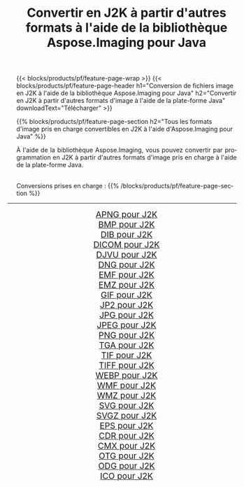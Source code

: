 ﻿---
title: Convertir en J2K à partir d'autres formats à l'aide de la bibliothèque Aspose.Imaging pour Java 
weight: 3920
url: /fr/java/conversion/to/j2k 
lang: fr
langdirlevel: 2
locales: zh-hans,ja,it,ru,de,es,fr,nl,id,lt,pl,pt,vi,tr,ko,zh-hant,ar,hi,th,sv,cs,uk,he
description: En utilisant Aspose.Imaging, vous pouvez convertir en J2K à partir d'autres formats en utilisant Java
---

{{< blocks/products/pf/feature-page-wrap >}}
{{< blocks/products/pf/feature-page-header h1="Conversion de fichiers image en J2K à l'aide de la bibliothèque Aspose.Imaging pour Java" h2="Convertir en J2K à partir d'autres formats d'image à l'aide de la plate-forme Java" downloadText="Télécharger" >}}


{{% blocks/products/pf/feature-page-section  h2="Tous les formats d'image pris en charge convertibles en J2K à l'aide d'Aspose.Imaging pour Java" %}}
<p align=justify>À l'aide de la bibliothèque Aspose.Imaging, vous pouvez convertir par programmation en J2K à partir d'autres formats d'image pris en charge à l'aide de la plate-forme Java.</p>
<br/>
Conversions prises en charge :
{{% /blocks/products/pf/feature-page-section %}}
<div class="container-fluid productfamilypage bg-gray">
    <div class="convertypes bg-gray agp-content section">
        <div class="container">
		<hr style="margin-left:-20px;"/>
		<div class="row other-converters" style="gap: 10px;font-size: 19px;text-align:center;">
		    <div class='col-md-2 other-converter remove-lp remove-rp'><a href="/imaging/fr/java/conversion/apng-to-j2k" style="padding:15px;">APNG pour J2K</a></div>
<div class='col-md-2 other-converter remove-lp remove-rp'><a href="/imaging/fr/java/conversion/bmp-to-j2k" style="padding:15px;">BMP pour J2K</a></div>
<div class='col-md-2 other-converter remove-lp remove-rp'><a href="/imaging/fr/java/conversion/dib-to-j2k" style="padding:15px;">DIB pour J2K</a></div>
<div class='col-md-2 other-converter remove-lp remove-rp'><a href="/imaging/fr/java/conversion/dicom-to-j2k" style="padding:15px;">DICOM pour J2K</a></div>
<div class='col-md-2 other-converter remove-lp remove-rp'><a href="/imaging/fr/java/conversion/djvu-to-j2k" style="padding:15px;">DJVU pour J2K</a></div>
<div class='col-md-2 other-converter remove-lp remove-rp'><a href="/imaging/fr/java/conversion/dng-to-j2k" style="padding:15px;">DNG pour J2K</a></div>
<div class='col-md-2 other-converter remove-lp remove-rp'><a href="/imaging/fr/java/conversion/emf-to-j2k" style="padding:15px;">EMF pour J2K</a></div>
<div class='col-md-2 other-converter remove-lp remove-rp'><a href="/imaging/fr/java/conversion/emz-to-j2k" style="padding:15px;">EMZ pour J2K</a></div>
<div class='col-md-2 other-converter remove-lp remove-rp'><a href="/imaging/fr/java/conversion/gif-to-j2k" style="padding:15px;">GIF pour J2K</a></div>
<div class='col-md-2 other-converter remove-lp remove-rp'><a href="/imaging/fr/java/conversion/jp2-to-j2k" style="padding:15px;">JP2 pour J2K</a></div>
<div class='col-md-2 other-converter remove-lp remove-rp'><a href="/imaging/fr/java/conversion/jpg-to-j2k" style="padding:15px;">JPG pour J2K</a></div>
<div class='col-md-2 other-converter remove-lp remove-rp'><a href="/imaging/fr/java/conversion/jpeg-to-j2k" style="padding:15px;">JPEG pour J2K</a></div>
<div class='col-md-2 other-converter remove-lp remove-rp'><a href="/imaging/fr/java/conversion/png-to-j2k" style="padding:15px;">PNG pour J2K</a></div>
<div class='col-md-2 other-converter remove-lp remove-rp'><a href="/imaging/fr/java/conversion/tga-to-j2k" style="padding:15px;">TGA pour J2K</a></div>
<div class='col-md-2 other-converter remove-lp remove-rp'><a href="/imaging/fr/java/conversion/tif-to-j2k" style="padding:15px;">TIF pour J2K</a></div>
<div class='col-md-2 other-converter remove-lp remove-rp'><a href="/imaging/fr/java/conversion/tiff-to-j2k" style="padding:15px;">TIFF pour J2K</a></div>
<div class='col-md-2 other-converter remove-lp remove-rp'><a href="/imaging/fr/java/conversion/webp-to-j2k" style="padding:15px;">WEBP pour J2K</a></div>
<div class='col-md-2 other-converter remove-lp remove-rp'><a href="/imaging/fr/java/conversion/wmf-to-j2k" style="padding:15px;">WMF pour J2K</a></div>
<div class='col-md-2 other-converter remove-lp remove-rp'><a href="/imaging/fr/java/conversion/wmz-to-j2k" style="padding:15px;">WMZ pour J2K</a></div>
<div class='col-md-2 other-converter remove-lp remove-rp'><a href="/imaging/fr/java/conversion/svg-to-j2k" style="padding:15px;">SVG pour J2K</a></div>
<div class='col-md-2 other-converter remove-lp remove-rp'><a href="/imaging/fr/java/conversion/svgz-to-j2k" style="padding:15px;">SVGZ pour J2K</a></div>
<div class='col-md-2 other-converter remove-lp remove-rp'><a href="/imaging/fr/java/conversion/eps-to-j2k" style="padding:15px;">EPS pour J2K</a></div>
<div class='col-md-2 other-converter remove-lp remove-rp'><a href="/imaging/fr/java/conversion/cdr-to-j2k" style="padding:15px;">CDR pour J2K</a></div>
<div class='col-md-2 other-converter remove-lp remove-rp'><a href="/imaging/fr/java/conversion/cmx-to-j2k" style="padding:15px;">CMX pour J2K</a></div>
<div class='col-md-2 other-converter remove-lp remove-rp'><a href="/imaging/fr/java/conversion/otg-to-j2k" style="padding:15px;">OTG pour J2K</a></div>
<div class='col-md-2 other-converter remove-lp remove-rp'><a href="/imaging/fr/java/conversion/odg-to-j2k" style="padding:15px;">ODG pour J2K</a></div>
<div class='col-md-2 other-converter remove-lp remove-rp'><a href="/imaging/fr/java/conversion/ico-to-j2k" style="padding:15px;">ICO pour J2K</a></div>
                </div>
        </div>
    </div>
</div>
<br/>


